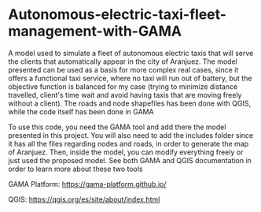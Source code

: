 # Autonomous-electric-taxi-fleet-management-with-GAMA
A model used to simulate a fleet of autonomous electric taxis that will serve the clients that automatically appear in the city of Aranjuez. 
The model presented can be used as a basis for more complex real cases, since it offers a functional taxi service, where no taxi will run out of battery, 
but the objective function is balanced for my case (trying to minimize distance travelled, client's time wait and avoid having taxis that are moving freely without a client). 
The roads and node shapefiles has been done with QGIS, while the code itself has been done in GAMA 


To use this code, you need the GAMA tool and add there the model presented in this project. You will also need to add the includes folder since it has all the files
regarding nodes and roads, in order to generate the map of Aranjuez. Then, inside the model, you can modify everything freely or just used the proposed model. See both
GAMA and QGIS documentation in order to learn more about these two tools


GAMA Platform: https://gama-platform.github.io/

QGIS: https://qgis.org/es/site/about/index.html

